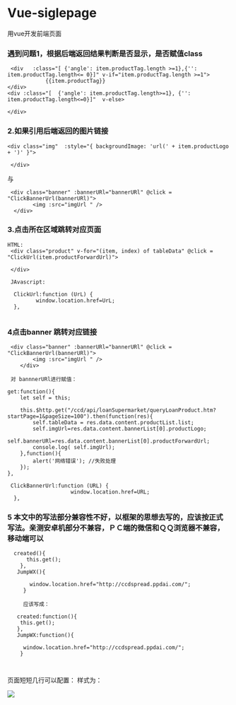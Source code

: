 # Vue-siglepage

用vue开发前端页面


### 遇到问题1，根据后端返回结果判断是否显示，是否赋值class

```
 <div   :class="[ {'angle': item.productTag.length >=1},{'': item.productTag.length<= 0}]" v-if="item.productTag.length >=1">
            {{item.productTag}}
</div>
<div :class="[  {'angle': item.productTag.length>=1}, {'': item.productTag.length<=0}]"  v-else>

</div>
```

### 2.如果引用后端返回的图片链接

```
<div class="img"  :style="{ backgroundImage: 'url(' + item.productLogo + ')' }">
               
 </div>
```
与

```
 <div class="banner" :bannerURl="bannerURl" @click = "ClickBannerUrl(bannerURl)">
        <img :src="imgUrl " />
  </div>
```

### 3.点击所在区域跳转对应页面

```
HTML:
 <div class="product" v-for="(item, index) of tableData" @click = "ClickUrl(item.productForwardUrl)">
 
 </div>
 
 JAvascript:
 
  ClickUrl:function (UrL) {
         window.location.href=UrL;
  },
                
```

### 4点击banner 跳转对应链接

```
 <div class="banner" :bannerURl="bannerURl" @click = "ClickBannerUrl(bannerURl)">
        <img :src="imgUrl " />
    </div>
    
 对 bannnerURl进行赋值：
 
get:function(){
    let self = this;

    this.$http.get("/ccd/api/loanSupermarket/queryLoanProduct.htm?startPage=1&pageSize=100").then(function(res){
        self.tableData = res.data.content.productList.list;
        self.imgUrl=res.data.content.bannerList[0].productLogo;
        self.bannerURl=res.data.content.bannerList[0].productForwardUrl;
        console.log( self.imgUrl);
    },function(){
        alert('网络错误'); //失败处理
    });
},

 ClickBannerUrl:function (URL) {
                    window.location.href=URL;
  },
```

### 5 本文中的写法部分兼容性不好，以框架的思想去写的，应该按正式写法。亲测安卓机部分不兼容，ＰＣ端的微信和ＱＱ浏览器不兼容，移动端可以

```
  created(){
      this.get();
    },
   JumpWX(){
                    
       window.location.href="http://ccdspread.ppdai.com/";
     }
     
     应该写成：
     
   created:function(){
    this.get();
   },
   JumpWX:function(){

     window.location.href="http://ccdspread.ppdai.com/";
    }
     
 
```

页面短短几行可以配置：
样式为：

![](https://github.com/moveondo/Vue-siglepage/blob/master/image/img.png)  

 





